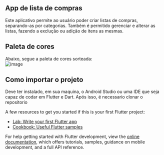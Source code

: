 ## App de lista de compras 

Este aplicativo permite ao usuário poder criar listas de compras, separando-as por categorias. Também é permitido gerenciar e alterar as listas, fazendo a exclução ou adição de itens as mesmas. 

## Paleta de cores 

Abaixo, segue a paleta de cores sorteada:  
![image](https://github.com/user-attachments/assets/d5392816-7ea0-4ddd-bf3d-33c3b49f688a)

## Como importar o projeto

Deve ter instalado, em sua maquina, o Android Studio ou uma IDE que seja capaz de codar em Flutter e Dart. Após isso, é necessario clonar o repositorio 



A few resources to get you started if this is your first Flutter project:

- [Lab: Write your first Flutter app](https://docs.flutter.dev/get-started/codelab)
- [Cookbook: Useful Flutter samples](https://docs.flutter.dev/cookbook)

For help getting started with Flutter development, view the
[online documentation](https://docs.flutter.dev/), which offers tutorials,
samples, guidance on mobile development, and a full API reference.

